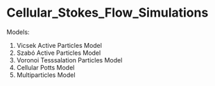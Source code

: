 # Cellular_Stokes_Flow_Simulations

Models: <br>
<ol>
  <li> Vicsek Active Particles Model </li>
  <li> Szabó Active Particles Model </li>
  <li> Voronoi Tesssalation Particles Model </li>
  <li> Cellular Potts Model </li>
  <li> Multiparticles Model </li>
</ol> 


 
 
 
